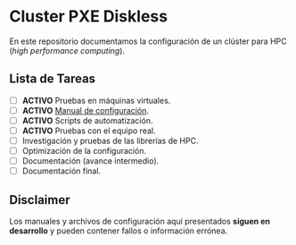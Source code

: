 # Cluster PXE Diskless

En este repositorio documentamos la configuración de un clúster para HPC (*high performance computing*).

## Lista de Tareas

- [ ] **ACTIVO** Pruebas en máquinas virtuales.
- [ ] **ACTIVO** [Manual de configuración](docs/manual.md).
- [ ] **ACTIVO** Scripts de automatización.
- [ ] **ACTIVO** Pruebas con el equipo real.
- [ ] Investigación y pruebas de las librerías de HPC.
- [ ] Optimización de la configuración.
- [ ] Documentación (avance intermedio).
- [ ] Documentación final.

## Disclaimer

Los manuales y archivos de configuración aquí presentados **siguen en desarrollo** y pueden contener fallos o información errónea.
